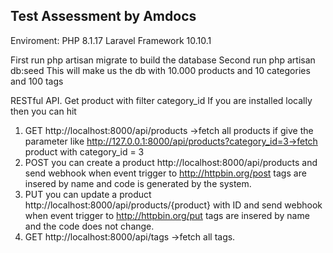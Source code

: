 
## Test Assessment by Amdocs 

Enviroment:
PHP 8.1.17
Laravel Framework 10.10.1

First run php artisan migrate to build the database 
Second run php artisan db:seed
This will make us the db with 10.000 products and 10 categories and 100 tags 

RESTful API.
Get product with filter category_id 
If you are installed locally then you can hit 
1. GET http://localhost:8000/api/products ->fetch all products if give the parameter like http://127.0.0.1:8000/api/products?category_id=3->fetch product with category_id = 3
2. POST you can create a product http://localhost:8000/api/products and send webhook when event trigger to http://httpbin.org/post tags are insered by name and code is generated by the system. 
3. PUT you can update a product  http://localhost:8000/api/products/{product} with ID and send webhook when event trigger to http://httpbin.org/put tags are insered by name and the code does not change.
4. GET http://localhost:8000/api/tags ->fetch all tags.



